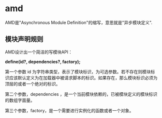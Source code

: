 # amd
AMD是"Asynchronous Module Definition"的缩写，意思就是"异步模块定义".

## 模块声明规则
AMD设计出一个简洁的写模块API：

**define(id?, dependencies?, factory);**

第一个参数 id 为字符串类型，表示了模块标识，为可选参数。若不存在则模块标识应该默认定义为在加载器中被请求脚本的标识。如果存在，那么模块标识必须为顶层的或者一个绝对的标识。

第二个参数，dependencies ，是一个当前模块依赖的，已被模块定义的模块标识的数组字面量。

第三个参数，factory，是一个需要进行实例化的函数或者一个对象。







